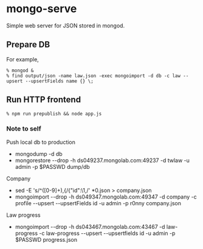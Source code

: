 mongo-serve
===========
 
Simple web server for JSON stored in mongod.

## Prepare DB

For example,

    % mongod &
    % find output/json -name law.json -exec mongoimport -d db -c law --upsert --upsertFields name {} \;

## Run HTTP frontend
    % npm run prepublish && node app.js


### Note to self

Push local db to production
* mongodump -d db
* mongorestore --drop -h ds049237.mongolab.com:49237 -d twlaw -u admin -p $PASSWD dump/db

Company
* sed -E 's/^([0-9]+),{/{"id":\1,/' *0.json > company.json
* mongoimport --drop -h ds049347.mongolab.com:49347 -d company -c profile --upsert --upsertFields id -u admin -p r0nny company.json

Law progress
* mongoimport --drop -h ds043467.mongolab.com:43467 -d law-progress -c law-progress --upsert --upsertfields id -u admin -p $PASSWD progress.json
